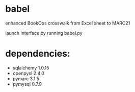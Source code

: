 # babel
enhanced BookOps crosswalk from Excel sheet to MARC21

launch interface by running babel.py

# dependencies:
* sqlalchemy 1.0.15
* openpyxl 2.4.0
* pymarc 3.1.5
* pymysql 0.7.9

